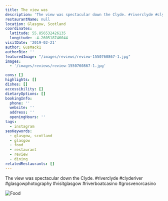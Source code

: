 ```yaml
---
title: The view was
description: 'The view was spectacular down the Clyde. #riverclyde #clyderiver #glasgowphotography  #visitglasgow #riverboatcasino #grosvenorcasino'
restaurantName: null
location: Glasgow, Scotland
coordinates:
  latitude: 55.856532426135
  longitude: -4.260518746044
visitDate: '2019-02-21'
author: GusMack1
authorBio: ''
featuredImage: "/images/reviews/review-1550760867-1.jpg"
images:
  - '/images/reviews/review-1550760867-1.jpg'

cons: []
highlights: []
dishes: []
accessibility: []
dietaryOptions: []
bookingInfo:
  phone: ''
  website: ''
  address: ''
  openingHours: ''
tags:
  - instagram
seoKeywords:
  - glasgow, scotland
  - glasgow
  - food
  - restaurant
  - review
  - dining
relatedRestaurants: []
---
```


The view was spectacular down the Clyde. #riverclyde #clyderiver #glasgowphotography  #visitglasgow #riverboatcasino #grosvenorcasino

![Food](/images/reviews/review-1550760867-1.jpg)
